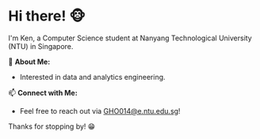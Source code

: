 # Hi there! 🐵

I'm Ken, a Computer Science student at Nanyang Technological University (NTU) in Singapore.

🔭 **About Me:**
- Interested in data and analytics engineering.

📫 **Connect with Me:**
- Feel free to reach out via GHO014@e.ntu.edu.sg!

Thanks for stopping by! 😁


